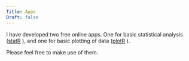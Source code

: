 ```yaml
---
Title: Apps
Draft: false
---
```


I have developed two free online apps. One for basic statistical analysis (<a href="https://kamermanpr.shinyapps.io/painblogr-statr/" target="_blank">statR</a> <i class="fa fa-calculator fa-xl" aria-hidden="true"></i>), and one for basic plotting of data (<a href="https://kamermanpr.shinyapps.io/painblogr-plotr/" target="_blank">plotR</a> <i class="fa fa-bar-chart fa-xl" aria-hidden="true"></i>).

Please feel free to make use of them.

